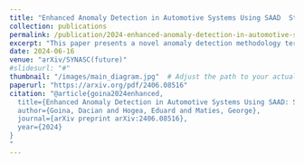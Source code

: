 ```yaml
---
title: "Enhanced Anomaly Detection in Automotive Systems Using SAAD  Statistical Aggregated Anomaly Detection"
collection: publications
permalink: /publication/2024-enhanced-anomaly-detection-in-automotive-systems-using-saad-statistical-aggregated-anomaly-detection
excerpt: "This paper presents a novel anomaly detection methodology termed Statistical Aggregated Anomaly Detection (SAAD). The SAAD approach integrates advanced statistical techniques with machine learning, and its efficacy is demonstrated through validation on real sensor data from a Hardware-in-the-Loop (HIL) environment within the automotive domain. The key innovation of SAAD lies in its ability to significantly enhance the accuracy and robustness of anomaly detection when combined with Fully Connected Networks (FCNs) augmented by dropout layers. Comprehensive experimental evaluations indicate that the standalone statistical method achieves an accuracy of 72.1%, whereas the deep learning model alone attains an accuracy of 71.5%. In contrast, the aggregated method achieves a superior accuracy of 88.3% and an F1 score of 0.921, thereby outperforming the individual models. These results underscore the effectiveness of SAAD, demonstrating its potential for broad application in various domains, including automotive systems."
date: 2024-06-16
venue: "arXiv/SYNASC(future)"
#slidesurl: "#"
thumbnail: "/images/main_diagram.jpg"  # Adjust the path to your actual thumbnail location
paperurl: "https://arxiv.org/pdf/2406.08516"
citation: "@article{goina2024enhanced,
  title={Enhanced Anomaly Detection in Automotive Systems Using SAAD: Statistical Aggregated Anomaly Detection},
  author={Goina, Dacian and Hogea, Eduard and Maties, George},
  journal={arXiv preprint arXiv:2406.08516},
  year={2024}
}
"
---
```

